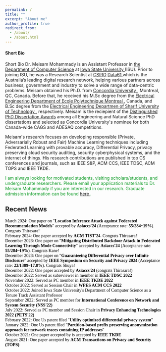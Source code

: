 ```yaml
---
permalink: /
title: ""
excerpt: "About me"
author_profile: true
redirect_from: 
  - /about/
  - /about.html
---
```


<h4 class="desktop-title">Short Bio</h4>
<p><span class="mobile-title">Short Bio</span> Dr. Meisam Mohammady is an Assistant Professor in <a href="https://www.cs.iastate.edu">the Department of Computer Science</a> at <a href="https://www.iastate.edu">Iowa State University </a> (ISU). Prior to joining ISU, he was a Research Scientist at <a href="https://www.csiro.au/en/">CSIRO</a> <a href=" https://data61.csiro.au/">Data61 </a> which is the Australia’s leading digital research network, helping various partners across business, government and industry to solve a wide range of data-centric problems. Meisam obtained his Ph.D. from <a href="https://www.concordia.ca/ginacody/info-systems-eng.html"> Concordia University </a>, Montreal, QC, Canada. Before that, he received his M.Sc degree from the <a href="https://polymtl.ca/ge"> Electrical Engineering Department of Ecole Polytechnique Montreal </a>, Canada, and B.Sc degree from the <a href="https://www.ee.sharif.edu/en/"> Electrical Engineering Departmen of Sharif University of Technology </a>, respectively. Meisam is the reciepient of the  <a href="https://github.com/meisamcs/meisamcs.github.io/blob/master/Certificate.PNG"> Distinguished PhD Dissertation Awards</a> among all Engineering and Natural Science PhD dissertations and selected as Concordia University's nominee for both Canada-wide CAGS and ADESAQ competitions. 
</p>

<p>
Meisam's research focuses on developing responsible (Private, Adversarially Robust and Fair) Machine Learning techniques including Federated Learning with provable accuracy, Differential Privacy, privacy preserving cloud security auditing, security cyberphysical systems, and the internet of things. His research contributions are published in top CS conferences and journals, such as IEEE S&P, ACM CCS, IEEE TDSC, ACM TOPS and IEEE TKDE.
</p>


<p style="color: #109c28;"> I am always looking for motivated students, visiting scholars/students, and undergraduate researchers. Please email your application materials to Dr. Meisam Mohammady if you are interested in our research. Graduate admission information can be found <a href="https://www.cs.iastate.edu/computer-science-graduate-admissions"> here </a>.</p>
  
<h2>Recent News</h2>

<ul class="blog-title-list" style="background: transparent; padding: 3em; font-family: 'Times New Roman', Times, serif; list-style: none; margin: 0; padding: 0;">
  <li style="color: black; text-decoration: none;"><span>March 2024:</span> One paper on "<strong>Location Inference Attack against Federated Recommendation Models</strong>" accepted by <strong>Asiaccs'24</strong> (Acceptance rate: <strong>55/284~19%</strong>). Congrats Thirasara!</li>
  <li style="color: black; text-decoration: none;"><span>February 2024:</span> One paper accepted by <strong>ACM TIST'24</strong>. Congrats Thirasara!</li>
  <li style="color: black; text-decoration: none;"><span>December 2023:</span> One paper on "<strong>Mitigating Distributed Backdoor Attack in Federated Learning Through Mode Connectivity</strong>" accepted by <strong>Asiaccs'24</strong> (Acceptance rate: <strong>55/284~19%</strong>). Congrats Kane!</li>
  <li style="color: black; text-decoration: none;"><span>December 2023:</span> One paper on "<strong>Guaranteeing Differential Privacy over Infinite Disclosure</strong>" accepted by <strong>IEEE Symposium on Security and Privacy 2024</strong> (Acceptance rate: <strong>22/1389~17.8%</strong>). Congrats Shuya!</li>
  <li style="color: black; text-decoration: none;"><span>December 2022:</span> One paper accepted by <strong>Asiaccs'24</strong> (congrats Thirasara!)</li>
  <li style="color: black; text-decoration: none;"><span>December 2022:</span> Served as subreviewer in member in <strong>IEEE TDSC 2022</strong></li>
  <li style="color: black; text-decoration: none;"><span>November 2022:</span> Served as PC member in <strong>IEEE TKDE 2022</strong></li>
  <li style="color: black; text-decoration: none;"><span>October 2022:</span> Served as Session Chair in <strong>WPES ACM CCS 2022</strong></li>
  <li style="color: black; text-decoration: none;"><span>October 2022:</span> Joined Iowa State University's Department of Computer Science as a Tenure Track Assistant Professor</li>
  <li style="color: black; text-decoration: none;"><span>September 2022:</span> Served as PC member for <strong>International Conference on Network and System Security (NSS'22)</strong></li>
  <li style="color: black; text-decoration: none;"><span>July 2022:</span> Served as PC member and Session Chair in <strong>Privacy Enhancing Technologies 2022 (PETS'22)</strong></li>
  <li style="color: black; text-decoration: none;"><span>February 2022:</span> One Us patent filed "<strong>Utility optimized differential privacy system</strong>"</li>
  <li style="color: black; text-decoration: none;"><span>January 2022:</span> One Us patent filed "<strong>Partition-based prefix preserving anonymization approach for network traces containing IP addresses</strong>"</li>
  <li style="color: black; text-decoration: none;"><span>October 2021:</span> One paper accepted by is accepted by <strong>IEEE TKDE</strong></li>
  <li style="color: black; text-decoration: none;"><span>August 2021:</span> One paper accepted by <strong>ACM Transactions on Privacy and Security (TOPS)</strong></li>
</ul>